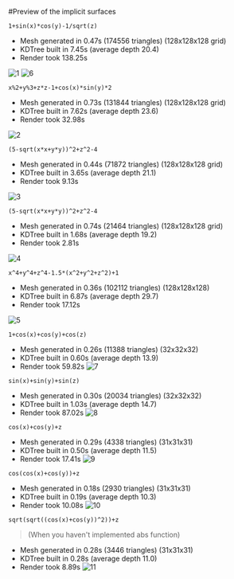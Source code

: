 #Preview of the implicit surfaces
```
1+sin(x)*cos(y)-1/sqrt(z)
```
- Mesh generated in 0.47s (174556 triangles) (128x128x128 grid)
- KDTree built in 7.45s (average depth 20.4)
- Render took 138.25s

![1](images/1.jpg?raw=true)
![6](images/6.jpg?raw=true)

```
x%2+y%3+z*z-1+cos(x)*sin(y)*2 
```
- Mesh generated in 0.73s (131844 triangles) (128x128x128 grid)
- KDTree built in 7.62s (average depth 23.6)
- Render took 32.98s

![2](images/2.jpg?raw=true)

```
(5-sqrt(x*x+y*y))^2+z^2-4
```
- Mesh generated in 0.44s (71872 triangles) (128x128x128 grid)
- KDTree built in 3.65s (average depth 21.1)
- Render took 9.13s

![3](images/3.jpg?raw=true)

```
(5-sqrt(x*x+y*y))^2+z^2-4
```
- Mesh generated in 0.74s (21464 triangles) (128x128x128 grid)
- KDTree built in 1.68s (average depth 19.2)
- Render took 2.81s

![4](images/4.jpg?raw=true)

```
x^4+y^4+z^4-1.5*(x^2+y^2+z^2)+1
```
- Mesh generated in 0.36s (102112 triangles) (128x128x128)
- KDTree built in 6.87s (average depth 29.7)
- Render took 17.12s

![5](images/5.jpg?raw=true)

```
1+cos(x)+cos(y)+cos(z)
```
- Mesh generated in 0.26s (11388 triangles) (32x32x32)
- KDTree built in 0.60s (average depth 13.9)
- Render took 59.82s
![7](images/7.jpg?raw=true)

```
sin(x)+sin(y)+sin(z)
```
- Mesh generated in 0.30s (20034 triangles) (32x32x32)
- KDTree built in 1.03s (average depth 14.7)
- Render took 87.02s
![8](images/8.jpg?raw=true)

```
cos(x)+cos(y)+z
```
- Mesh generated in 0.29s (4338 triangles) (31x31x31)
- KDTree built in 0.50s (average depth 11.5)
- Render took 17.41s
![9](images/9.jpg?raw=true)

```
cos(cos(x)+cos(y))+z
```
- Mesh generated in 0.18s (2930 triangles) (31x31x31)
- KDTree built in 0.19s (average depth 10.3)
- Render took 10.08s
![10](images/10.jpg?raw=true)

```
sqrt(sqrt((cos(x)+cos(y))^2))+z
```
> (When you haven't implemented abs function)

- Mesh generated in 0.28s (3446 triangles) (31x31x31)
- KDTree built in 0.28s (average depth 11.0)
- Render took 8.89s
![11](images/11.jpg?raw=true)




